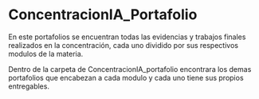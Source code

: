 # ConcentracionIA_Portafolio
En este portafolios se encuentran todas las evidencias y trabajos finales realizados en la concentración, cada uno dividido por sus respectivos modulos de la materia.

Dentro de la carpeta de ConcentracionIA_portafolio encontrara los demas portafolios que encabezan a cada modulo y cada uno tiene sus propios entregables.
